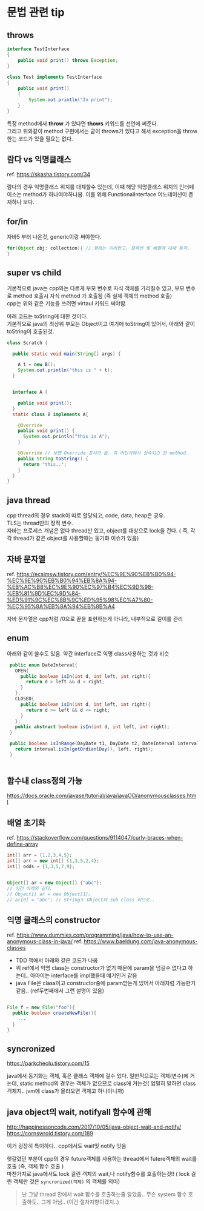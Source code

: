 # 문법 관련 tip

## throws

```java
interface TestInterface
{
    public void print() throws Exception;
}
  
class Test implements TestInterface
{
    public void print()
    {
        System.out.println("In print");
    }
}
```

특정 method에서 **throw** 가 있다면 **thows** 키워드를 선언에 써준다.  
그리고 위와같이 method 구현에서는 굳이 throws가 있다고 해서 exception을 throw한는 코드가 있을 필요는 없다.

## 람다 vs 익명클래스

ref. <https://skasha.tistory.com/34>

람다의 경우 익명클래스 위치를 대체할수 있는데, 이때
해당 익명클래스 위치의 인터페이스는 method가 하나여야하나봄. 이를 위해 FunctionalInterface 어노테이션이 존재하나 보다.

## for/in

자바5 부터 나온것, generic이랑 써야한다.

```java
for(Object obj: collection){ // 형태는 이러한고, 컬렉션 및 배열에 대해 동작.
}
```

## super vs child

기본적으로 java는 cpp와는 다르게 부모 변수로 자식 객체를 가리킬수 있고, 부모 변수로 method 호출시 자식 method 가 호출됨 (즉 실제 객체의 method 호출)  
cpp는 위와 같은 기능을 쓰려면 virtaul 키워드 써야함.
  
아래 코드는 toString에 대한 것이다.  
기본적으로 java의 최상위 부모는 Object이고 여기에 toString이 있어서, 아래와 같이 toString이 호출된것.

```java
class Scratch {

  public static void main(String[] args) {

    A t = new B();
    System.out.println("this is " + t);
  }


  interface A {

    public void print();
  }
  static class B implements A{

    @Override
    public void print() {
      System.out.println("this is A");
    }

    @Override // 보면 Override 표시가 뜸. 즉 어딘가에서 상속되긴 한 method.
    public String toString() {
      return "this..";
    }
  }
}
```

## java thread

cpp thread의 경우 stack이 따로 할당되고, code, data, heap은 공유.  
TLS는 thread만의 정적 변수.  
자바는 프로세스 개념은 없다 thread만 있고, object를 대상으로 lock을 건다. ( 즉, 각각 thread가 같은 object를 사용할때는 동기화 이슈가 있음)

## 자바 문자열

ref. <https://ecsimsw.tistory.com/entry/%EC%9E%90%EB%B0%94-%EC%9E%90%EB%B0%94%EB%8A%94-%EB%AC%B8%EC%9E%90%EC%97%B4%EC%9D%98-%EB%81%9D%EC%9D%84-%ED%91%9C%EC%8B%9C%ED%95%98%EC%A7%80-%EC%95%8A%EB%8A%94%EB%8B%A4>

자바 문자열은 cpp처럼 /0으로 끝을 표현하는게 아니라, 내부적으로 길이를 관리

## enum

아래와 같이 쓸수도 있음. 약간 interface로 익명 class사용하는 것과 비슷

 ```java
  public enum DateInterval{
    OPEN{
      public boolean isIn(int d, int left, int right){
        return d > left && d < right;
      }
    },
    CLOSED{
      public boolean isIn(int d, int left, int right){
        return d >= left && d <= right;
      }
    };
    public abstract boolean isIn(int d, int left, int right);
  }

  public boolean isInRange(DayDate t1, DayDate t2, DateInterval interval){
    return interval.isIn(getOrdianlDay(), left, right);
  }
  
  ```

## 함수내 class정의 가능

<https://docs.oracle.com/javase/tutorial/java/javaOO/anonymousclasses.html>

## 배열 초기화

ref. <https://stackoverflow.com/questions/9114047/curly-braces-when-define-array>

```java
int[] arr = {1,2,3,4,5}; 
int[] arr = new int[] {1,3,5,2,4}; 
int[] odds = {1,3,5,7,9};


Object[] ar = new Object[] {"abc"};
// 이건 아래와 같다. 
// Object[] ar = new Object[1];
// ar[0] = "abc"; // String도 Object의 sub class 이므로.. 

```

## 익명 클래스의 constructor

ref. <https://www.dummies.com/programming/java/how-to-use-an-anonymous-class-in-java/>
ref. <https://www.baeldung.com/java-anonymous-classes>

- TDD 책에서 아래와 같은 코드가 나옴
- 위 ref에서 익명 class는 constructor가 없기 때문에 param을 넘길수 없다고 하는데.. 아마이는 interface를 impl했을때 얘기인거 같음
- java File은 class이고 constructor중에 param받는게 있어서 아래처럼 가능한거 같음.. (ref두번째에서 그런 설명이 있음)

```java

File f = new File("foo"){
  public boolean createNewFile(){
    ...
  }
}

```

## syncronized

<https://parkcheolu.tistory.com/15>  
  
java에서 동기화는 객체, 혹은 클래스 객체에 걸수 있다.
일반적으로는 객체(변수)에 거는데, static method의 경우는 객체가 없으므로 class에 거는것( 업밀히 말하면 class객체지.. jvm에 class가 올라오면 객체고 하나이니까)

## java object의 wait, notifyall 함수에 관해

<http://happinessoncode.com/2017/10/05/java-object-wait-and-notify/>
<https://cornswrold.tistory.com/189>

이거 굉장히 특이하다.. cpp에서도 wait및 notify 잇음  
  
헷갈렸던 부분이 cpp의 경우 future객체를 사용하는 thread에서 futere객체의 wait를 호출 (즉, 객체 함수 호출 )  
마찬가지로 java에서도 lock 걸린 객체의 wait,나 notify함수를 호출하는것!! ( lock 걸린 객체란 것은 `syncronized(객체)` 의 객체를 의미)
  
> 난 그냥 thread 안에서 wait 함수를 호출하는줄 알았음.. 무슨 system 함수 호출하듯.. 그게 아님.. (이건 절차지향이겠지..)

